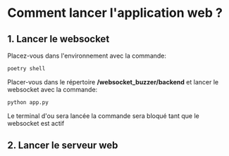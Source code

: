 # Comment lancer l'application web ? 

## 1. Lancer le websocket

Placez-vous dans l'environnement avec la commande:
``` bash
poetry shell
```

Placer-vous dans le répertoire **/websocket_buzzer/backend** et lancer le websocket avec la commande:
```bash
python app.py
```
Le terminal d'ou sera lancée la commande sera bloqué tant que le websocket est actif


## 2. Lancer le serveur web 